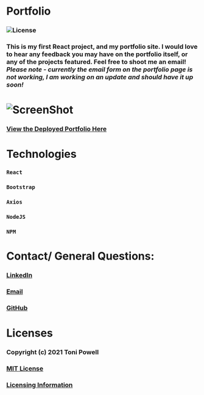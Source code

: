 # Portfolio 
### ![License](https://img.shields.io/badge/License-MIT-brightgreen.svg)
### This is my first React project, and my portfolio site. I would love to hear any feedback you may have on the portfolio itself, or any of the projects featured. Feel free to shoot me an email! *Please note - currently the email form on the portfolio page is not working, I am working on an update and should have it up soon!*
# ![ScreenShot](https://user-images.githubusercontent.com/72999798/114718353-ea854f80-9d03-11eb-96be-cfd1675f4451.png)
### [View the Deployed Portfolio Here](https://tonipow3ll.github.io/)



# Technologies
### `React`  
### `Bootstrap`  
### `Axios`  
### `NodeJS`  
### `NPM`  

# Contact/ General Questions:
### [LinkedIn](https://www.linkedin.com/in/tonipowell13/)
### [Email](tonipow3ll@gmail.com)
### [GitHub](tonipow3ll.github.io)

# Licenses
### Copyright (c) 2021 Toni Powell
### [MIT License](https://opensource.org/licenses/MIT)
### [Licensing Information](https://opensource.org/licenses/MIT)

